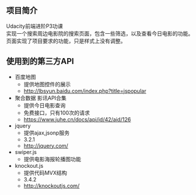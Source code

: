 ## 项目简介
Udacity前端进阶P3功课  
实现一个搜索周边电影院的搜索页面，包含一些筛选，以及查看今日电影的功能。
页面实现了项目要求的功能，只是样式上没有调整。

## 使用到的第三方API
- 百度地图
	- 提供地图控件的展示
	- http://lbsyun.baidu.com/index.php?title=jspopular
- 聚合数据 影讯API合集
	- 提供今日电影查询
	- 免费接口，只有100次的请求
	- https://www.juhe.cn/docs/api/id/42/aid/126
- jquery
	- 提供ajax,jsonp服务
	- 3.2.1
	- http://jquery.com/
- swiper.js
	- 提供电影海报轮播图功能
- knockout.js
	- 提供代码MVX结构
	- 3.4.2
	- http://knockoutjs.com/
